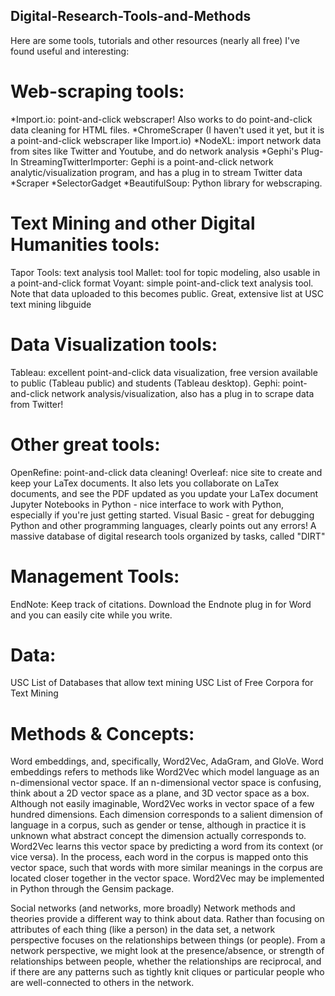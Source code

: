 ## Digital-Research-Tools-and-Methods

Here are some tools, tutorials and other resources (nearly all free) I've found useful and interesting:


# Web-scraping tools:
*Import.io: point-and-click webscraper! Also works to do point-and-click data cleaning for HTML files. 
*ChromeScraper (I haven't used it yet, but it is a point-and-click webscraper like Import.io)
*NodeXL: import network data from sites like Twitter and Youtube, and do network analysis
*Gephi's Plug-In StreamingTwitterImporter: Gephi is a point-and-click network analytic/visualization program, and has a plug in to stream Twitter data
*Scraper
*SelectorGadget
*BeautifulSoup: Python library for webscraping.

# Text Mining and other Digital Humanities tools:
Tapor Tools: text analysis tool
Mallet: tool for topic modeling, also usable in a point-and-click format
Voyant: simple point-and-click text analysis tool. Note that data uploaded to this becomes public. 
Great, extensive list at USC text mining libguide

# Data Visualization tools:
Tableau: excellent point-and-click data visualization, free version available to public (Tableau public) and students (Tableau desktop). 
Gephi: point-and-click network analysis/visualization, also has a plug in to scrape data from Twitter!

# Other great tools:
OpenRefine: point-and-click data cleaning!
Overleaf: nice site to create and keep your LaTex documents. It also lets you collaborate on LaTex documents, and see the PDF updated as you update your LaTex document
Jupyter Notebooks in Python - nice interface to work with Python, especially if you're just getting started. 
Visual Basic - great for debugging Python and other programming languages, clearly points out any errors!
A massive database of digital research tools organized by tasks, called "DIRT"

# Management Tools:
EndNote: Keep track of citations. Download the Endnote plug in for Word and you can easily cite while you write.

# Data:
USC List of Databases that allow text mining
USC List of Free Corpora for Text Mining 




# Methods & Concepts:

Word embeddings, and, specifically, Word2Vec, AdaGram, and GloVe. 
Word embeddings refers to methods like Word2Vec which model language as an n-dimensional vector space. If an n-dimensional vector space is confusing, think about a 2D vector space as a plane, and 3D vector space as a box. Although not easily imaginable, Word2Vec works in vector space of a few hundred dimensions. Each dimension corresponds to a salient dimension of language in a corpus, such as gender or tense, although in practice it is unknown what abstract concept the dimension actually corresponds to. Word2Vec learns this vector space by predicting a word from its context (or vice versa). In the process, each word in the corpus is mapped onto this vector space, such that words with more similar meanings in the corpus are located closer together in the vector space.  Word2Vec may be implemented in Python through the Gensim package. 


Social networks (and networks, more broadly)
Network methods and theories provide a different way to think about data. Rather than focusing on attributes of each thing (like a person) in the data set, a network perspective focuses on the relationships between things (or people). From a network perspective, we might look at the presence/absence, or strength of relationships between people, whether the relationships are reciprocal, and if there are any patterns such as tightly knit cliques or particular people who are well-connected to others in the network. 
